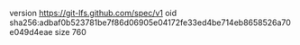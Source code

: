 version https://git-lfs.github.com/spec/v1
oid sha256:adbaf0b523781be7f86d06905e04172fe33ed4be714eb8658526a70e049d4eae
size 760
